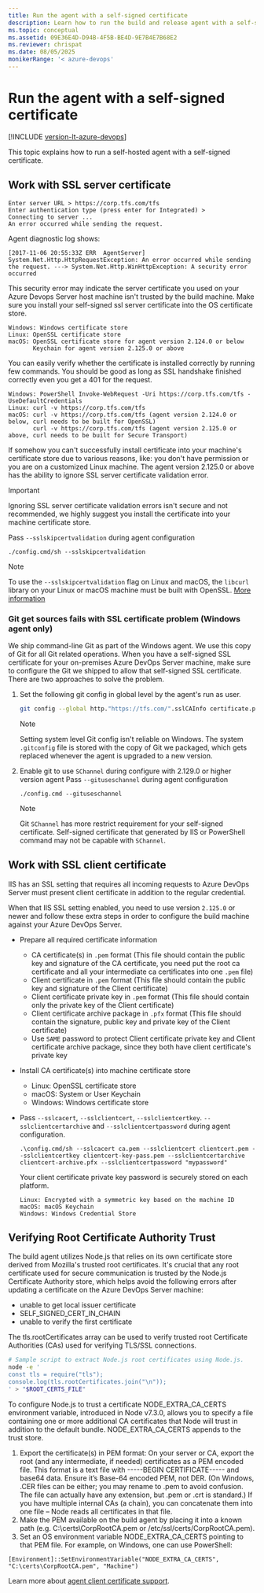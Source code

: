 ```yaml
---
title: Run the agent with a self-signed certificate
description: Learn how to run the build and release agent with a self-signed certificate for Azure Pipelines and Azure DevOps Server
ms.topic: conceptual
ms.assetid: 09E36E4D-D94B-4F5B-BE4D-9E7B4E7B68E2
ms.reviewer: chrispat
ms.date: 08/05/2025
monikerRange: '< azure-devops'
---
```


# Run the agent with a self-signed certificate

[!INCLUDE [version-lt-azure-devops](../../includes/version-lt-azure-devops.md)]

This topic explains how to run a self-hosted agent with a self-signed certificate.

## Work with SSL server certificate

```
Enter server URL > https://corp.tfs.com/tfs
Enter authentication type (press enter for Integrated) >
Connecting to server ...
An error occurred while sending the request.
```

Agent diagnostic log shows:
```
[2017-11-06 20:55:33Z ERR  AgentServer] System.Net.Http.HttpRequestException: An error occurred while sending the request. ---> System.Net.Http.WinHttpException: A security error occurred
```

This security error may indicate the server certificate you used on your Azure Devops Server host machine isn't trusted by the build machine. Make sure you install your self-signed ssl server certificate into the OS certificate store.
```
Windows: Windows certificate store
Linux: OpenSSL certificate store
macOS: OpenSSL certificate store for agent version 2.124.0 or below
       Keychain for agent version 2.125.0 or above
```

You can easily verify whether the certificate is installed correctly by running few commands.
You should be good as long as SSL handshake finished correctly even you get a 401 for the request.
```
Windows: PowerShell Invoke-WebRequest -Uri https://corp.tfs.com/tfs -UseDefaultCredentials 
Linux: curl -v https://corp.tfs.com/tfs 
macOS: curl -v https://corp.tfs.com/tfs (agent version 2.124.0 or below, curl needs to be built for OpenSSL)
       curl -v https://corp.tfs.com/tfs (agent version 2.125.0 or above, curl needs to be built for Secure Transport)
```

If somehow you can't successfully install certificate into your machine's certificate store due to various reasons, like: you don't have permission or you are on a customized Linux machine.
The agent version 2.125.0 or above has the ability to ignore SSL server certificate validation error.

> [!IMPORTANT]
> 
> Ignoring SSL server certificate validation errors isn't secure and not recommended, we highly suggest you install the certificate into your machine certificate store.

Pass `--sslskipcertvalidation` during agent configuration
```
./config.cmd/sh --sslskipcertvalidation
```

> [!NOTE]
> 
> To use the `--sslskipcertvalidation` flag on Linux and macOS,
> the `libcurl` library on your Linux or macOS machine must be built with OpenSSL. [More information](https://github.com/dotnet/corefx/issues/9728)

### Git get sources fails with SSL certificate problem (Windows agent only)

We ship command-line Git as part of the Windows agent.
We use this copy of Git for all Git related operations.
When you have a self-signed SSL certificate for your on-premises Azure DevOps Server machine, make sure to configure the Git we shipped to allow that self-signed SSL certificate.
There are two approaches to solve the problem.

1. Set the following git config in global level by the agent's run as user.
   ```bash
   git config --global http."https://tfs.com/".sslCAInfo certificate.pem
   ```
   > [!NOTE]
   >
   > Setting system level Git config isn't reliable on Windows. The system `.gitconfig` file is stored with the copy of Git we packaged, which gets replaced whenever the agent is upgraded to a new version.

2. Enable git to use `SChannel` during configure with 2.129.0 or higher version agent
   Pass `--gituseschannel` during agent configuration
   ```
   ./config.cmd --gituseschannel
   ```
   > [!NOTE]
   >
   > Git `SChannel` has more restrict requirement for your self-signed certificate.
   > Self-signed certificate that generated by IIS or PowerShell command may not be capable with `SChannel`.

## Work with SSL client certificate

IIS has an SSL setting that requires all incoming requests to Azure DevOps Server must present client certificate in addition to the regular credential.

When that IIS SSL setting enabled, you need to use version `2.125.0` or newer and follow these extra steps in order to configure the build machine against your Azure DevOps Server.

- Prepare all required certificate information
  - CA certificate(s) in `.pem` format (This file should contain the public key and signature of the CA certificate, you need put the root ca certificate and all your intermediate ca certificates into one `.pem` file)  
  - Client certificate in `.pem` format (This file should contain the public key and signature of the Client certificate)  
  - Client certificate private key in `.pem` format (This file should contain only the private key of the Client certificate)  
  - Client certificate archive package in `.pfx` format (This file should contain the signature, public key and private key of the Client certificate)  
  - Use `SAME` password to protect Client certificate private key and Client certificate archive package, since they both have client certificate's private key  

- Install CA certificate(s) into machine certificate store
  - Linux: OpenSSL certificate store
  - macOS: System or User Keychain
  - Windows: Windows certificate store

- Pass `--sslcacert`, `--sslclientcert`, `--sslclientcertkey`. `--sslclientcertarchive` and `--sslclientcertpassword` during agent configuration.   
  ```
  .\config.cmd/sh --sslcacert ca.pem --sslclientcert clientcert.pem --sslclientcertkey clientcert-key-pass.pem --sslclientcertarchive clientcert-archive.pfx --sslclientcertpassword "mypassword"
  ```

  Your client certificate private key password is securely stored on each platform.  
  ```
  Linux: Encrypted with a symmetric key based on the machine ID
  macOS: macOS Keychain
  Windows: Windows Credential Store
  ```
## Verifying Root Certificate Authority Trust 
The build agent utilizes Node.js that relies on its own certificate store derived from Mozilla's trusted root certificates. It's crucial that any root certificate used for secure communication is trusted by the Node.js Certificate Authority store, which helps avoid the following errors after updating a certificate on the Azure DevOps Server machine: 
- unable to get local issuer certificate
- SELF_SIGNED_CERT_IN_CHAIN
- unable to verify the first certificate

The tls.rootCertificates array can be used to verify trusted root Certificate Authorities (CAs) used for verifying TLS/SSL connections.  
```bash
# Sample script to extract Node.js root certificates using Node.js.  
node -e ' 
const tls = require("tls"); 
console.log(tls.rootCertificates.join("\n")); 
' > "$ROOT_CERTS_FILE" 
```
To configure Node.js to trust a certificate 
NODE_EXTRA_CA_CERTS environment variable, introduced in Node v7.3.0, allows you to specify a file containing one or more additional CA certificates that Node will trust in addition to the default bundle. NODE_EXTRA_CA_CERTS appends to the trust store.
1. Export the certificate(s) in PEM format: On your server or CA, export the root (and any intermediate, if needed) certificates as a PEM encoded file. This format is a text file with -----BEGIN CERTIFICATE----- and base64 data. Ensure it’s Base-64 encoded PEM, not DER. (On Windows, .CER files can be either; you may rename to .pem to avoid confusion. The file can actually have any extension, but .pem or .crt is standard.) If you have multiple internal CAs (a chain), you can concatenate them into one file – Node reads all certificates in that file. 
2. Make the PEM available on the build agent by placing it into a known path (e.g. C:\certs\CorpRootCA.pem or /etc/ssl/certs/CorpRootCA.pem).
3. Set an OS environment variable NODE_EXTRA_CA_CERTS pointing to that PEM file. For example, on Windows, one can use PowerShell: 
```
[Environment]::SetEnvironmentVariable("NODE_EXTRA_CA_CERTS", "C:\certs\CorpRootCA.pem", "Machine")
```
Learn more about [agent client certificate support](https://github.com/Microsoft/azure-pipelines-agent/blob/master/docs/design/clientcert.md).
